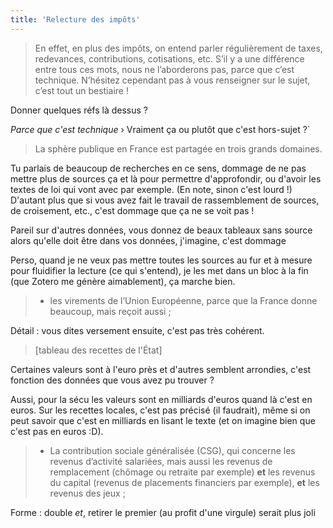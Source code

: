 ```yaml
---
title: 'Relecture des impôts'
---
```


> En effet, en plus des impôts, on entend parler régulièrement de taxes, redevances, contributions, cotisations, etc. S’il y a une différence entre tous ces mots, nous ne l’aborderons pas, parce que c’est technique. N’hésitez cependant pas à vous renseigner sur le sujet, c’est tout un bestiaire !

Donner quelques réfs là dessus ?

_Parce que c'est technique_ › Vraiment ça ou plutôt que c'est hors-sujet ?`

> La sphère publique en France est partagée en trois grands domaines.

Tu parlais de beaucoup de recherches en ce sens, dommage de ne pas mettre plus de sources ça et là pour permettre d'approfondir, ou d'avoir les textes de loi qui vont avec par exemple. (En note, sinon c'est lourd !) D'autant plus que si vous avez fait le travail de rassemblement de sources, de croisement, etc., c'est dommage que ça ne se voit pas !

Pareil sur d'autres données, vous donnez de beaux tableaux sans source alors qu'elle doit être dans vos données, j'imagine, c'est dommage

Perso, quand je ne veux pas mettre toutes les sources au fur et à mesure pour fluidifier la lecture (ce qui s'entend), je les met dans un bloc à la fin (que Zotero me génère aimablement), ça marche bien.

> -   les virements de l’Union Européenne, parce que la France donne beaucoup, mais reçoit aussi ;

Détail : vous dites versement ensuite, c'est pas très cohérent.

> [tableau des recettes de l'État]

Certaines valeurs sont à l'euro près et d'autres semblent arrondies, c'est fonction des données que vous avez pu trouver ?

Aussi, pour la sécu les valeurs sont en milliards d'euros quand là c'est en euros. Sur les recettes locales, c'est pas précisé (il faudrait), même si on peut savoir que c'est en milliards en lisant le texte (et on imagine bien que c'est pas en euros :D).

> -   La contribution sociale généralisée (CSG), qui concerne les revenus d’activité salariées, mais aussi les revenus de remplacement (chômage ou retraite par exemple) **et** les revenus du capital (revenus de placements financiers par exemple), **et** les revenus des jeux ;

Forme : double _et_, retirer le premier (au profit d'une virgule) serait plus joli

